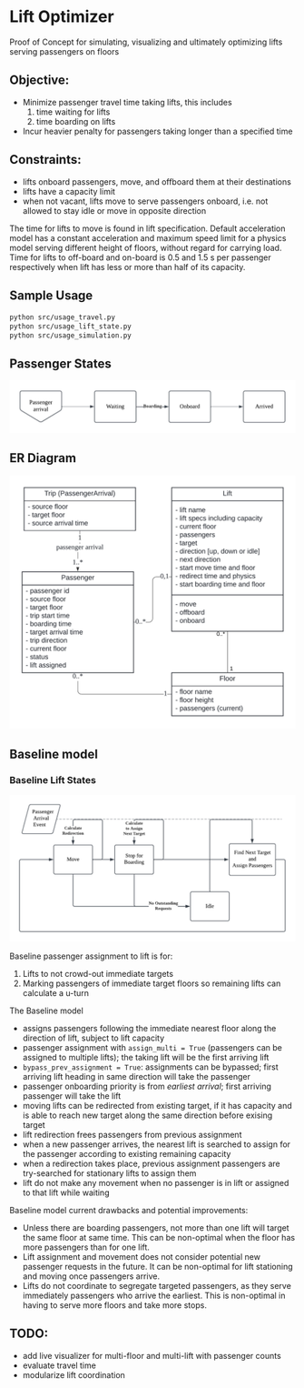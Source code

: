 # Lift Optimizer
Proof of Concept for simulating, visualizing and ultimately optimizing lifts serving passengers on floors

## Objective:
- Minimize passenger travel time taking lifts, this includes
	1. time waiting for lifts
	2. time boarding on lifts
- Incur heavier penalty for passengers taking longer than a specified time

## Constraints:
- lifts onboard passengers, move, and offboard them at their destinations
- lifts have a capacity limit
- when not vacant, lifts move to serve passengers onboard, i.e. not allowed to stay idle or move in opposite direction

The time for lifts to move is found in lift specification. Default acceleration model has a constant acceleration and maximum speed limit for a physics model serving different height of floors, without regard for carrying load.
Time for lifts to off-board and on-board is 0.5 and 1.5 s per passenger respectively when lift has less or more than half of its capacity.

## Sample Usage
```
python src/usage_travel.py
python src/usage_lift_state.py
python src/usage_simulation.py
```

## Passenger States
![Passenger state](data/Passenger%20States.png "passenger_state")

## ER Diagram
![Data model](data/ER.png "ERD")

## Baseline model

### Baseline Lift States
![Lift state](data/Baseline%20Flow.png "Lift Baseline State Transitions")

Baseline passenger assignment to lift is for:
1. Lifts to not crowd-out immediate targets
2. Marking passengers of immediate target floors so remaining lifts can calculate a u-turn

The Baseline model
- assigns passengers following the immediate nearest floor along the direction of lift, subject to lift capacity
- passenger assignment with `assign_multi = True` (passengers can be assigned to multiple lifts); the taking lift will be the first arriving lift
- `bypass_prev_assignment = True`: assignments can be bypassed; first arriving lift heading in same direction will take the passenger
- passenger onboarding priority is from *earliest arrival*; first arriving passenger will take the lift
- moving lifts can be redirected from existing target, if it has capacity and is able to reach new target along the same direction before exising target
- lift redirection frees passengers from previous assignment
- when a new passenger arrives, the nearest lift is searched to assign for the passenger according to existing remaining capacity
- when a redirection takes place, previous assignment passengers are try-searched for stationary lifts to assign them
- lift do not make any movement when no passenger is in lift or assigned to that lift while waiting

Baseline model current drawbacks and potential improvements:
- Unless there are boarding passengers, not more than one lift will target the same floor at same time. This can be non-optimal when the floor has more passengers than for one lift.
- Lift assignment and movement does not consider potential new passenger requests in the future. It can be non-optimal for lift stationing and moving once passengers arrive.
- Lifts do not coordinate to segregate targeted passengers, as they serve immediately passengers who arrive the earliest. This is non-optimal in having to serve more floors and take more stops.

## TODO:
- add live visualizer for multi-floor and multi-lift with passenger counts
- evaluate travel time
- modularize lift coordination
